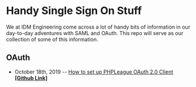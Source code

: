 # Handy Single Sign On Stuff #

We at IDM Engineering come across a lot of handy bits of information in our day-to-day adventures with SAML and OAuth. This repo will serve as our collection of some of this information. 

## OAuth ##

- October 18th, 2019 -- [How to set up PHPLeague OAuth 2.0 Client](https://idmengineering.com/setting-up-php-oauth-client/) [ **[Github Link]** ](setting-up-php-oauth-client.md)
